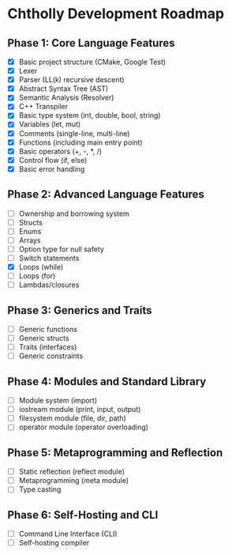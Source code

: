 # Chtholly Development Roadmap

## Phase 1: Core Language Features

- [x] Basic project structure (CMake, Google Test)
- [x] Lexer
- [x] Parser (LL(k) recursive descent)
- [x] Abstract Syntax Tree (AST)
- [x] Semantic Analysis (Resolver)
- [x] C++ Transpiler
- [x] Basic type system (int, double, bool, string)
- [x] Variables (let, mut)
- [x] Comments (single-line, multi-line)
- [x] Functions (including main entry point)
- [x] Basic operators (+, -, *, /)
- [x] Control flow (if, else)
- [x] Basic error handling

## Phase 2: Advanced Language Features

- [ ] Ownership and borrowing system
- [ ] Structs
- [ ] Enums
- [ ] Arrays
- [ ] Option type for null safety
- [ ] Switch statements
- [x] Loops (while)
- [ ] Loops (for)
- [ ] Lambdas/closures

## Phase 3: Generics and Traits

- [ ] Generic functions
- [ ] Generic structs
- [ ] Traits (interfaces)
- [ ] Generic constraints

## Phase 4: Modules and Standard Library

- [ ] Module system (import)
- [ ] iostream module (print, input, output)
- [ ] filesystem module (file, dir, path)
- [ ] operator module (operator overloading)

## Phase 5: Metaprogramming and Reflection

- [ ] Static reflection (reflect module)
- [ ] Metaprogramming (meta module)
- [ ] Type casting

## Phase 6: Self-Hosting and CLI

- [ ] Command Line Interface (CLI)
- [ ] Self-hosting compiler
